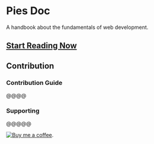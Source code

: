 # Pies Doc

A handbook about the fundamentals of web development.

## [Start Reading Now](https://piesdoc.com)


## Contribution

### Contribution Guide

@@@@

### Supporting

@@@@@

[<img src="@site/static/readme/buy-me-a-coffee.svg" alt="Buy me a coffee">](https://buymeacoffee.com/abemscac).
